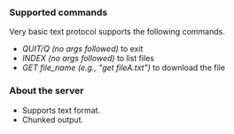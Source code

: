 ### Supported commands

Very basic text protocol supports the following commands.

- <i>QUIT/Q (no args followed)</i> to exit
- <i>INDEX (no args followed)</i> to list files
- <i>GET file_name (e.g., "get fileA.txt")</i> to download the file

### About the server
- Supports text format.
- Chunked output.
